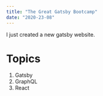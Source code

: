 ```yaml
---
title: "The Great Gatsby Bootcamp"
date: "2020-23-08"
---
```


I just created a new gatsby website.

# Topics 

1. Gatsby
2. GraphQL
3. React
